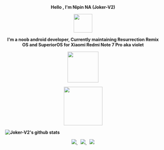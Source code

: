 <p align="center"><strong>Hello , I'm Nipin NA (Joker-V2)</strong></p>
<p align="center"><img src="https://media2.giphy.com/media/llarwdtFqG63IlqUR1/giphy.gif" width="60"></p>
<p align="center"><strong> I'm a noob android developer, Currently maintaining Resurrection Remix OS and SuperiorOS for Xiaomi Redmi Note 7 Pro aka violet
<p align="center"><img src="https://media.giphy.com/media/WUlplcMpOCEmTGBtBW/giphy.gif" width="100"></p>
<p align="center"><img width="125" src="https://komarev.com/ghpvc/?username=Joker-V2&style=flat-square" />


![Joker-V2's github stats](https://github-readme-stats.vercel.app/api?username=Joker-V2&show_icons=true&theme=radical)

<p align='center'>
<a href="https://t.me/joker_v2_0/">
<img src="https://img.shields.io/badge/Telegram-2CA5E0?style=for-the-badge&logo=telegram&logoColor=white" />
</a>&nbsp;&nbsp;
  <a 
<a href="https://gitlab.com/Joker-V2">
<img src="https://img.shields.io/badge/GitLab-330F63?style=for-the-badge&logo=gitlab&logoColor=white" />
</a>&nbsp;&nbsp;
  <a 
<a href="https://www.facebook.com/nipin.na">
<img src="https://img.shields.io/badge/Facebook-1877F2?style=for-the-badge&logo=facebook&logoColor=white" />
